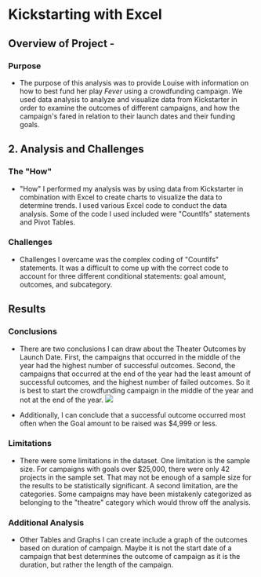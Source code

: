 # Kickstarting with Excel

## Overview of Project - 

### Purpose

- The purpose of this analysis was to provide Louise with information on how to best fund her play *Fever* using a crowdfunding campaign.  We used data analysis to analyze and visualize data from Kickstarter in order to examine the outcomes of different campaigns, and how the campaign's fared in relation to their launch dates and their funding goals. 

## 2. Analysis and Challenges

### The "How" 

- "How" I performed my analysis was by using data from Kickstarter in combination with Excel to create charts to visualize the data to determine trends. I used various Excel code to conduct the data analysis. Some of the code I used included were "CountIfs" statements and Pivot Tables.

### Challenges

- Challenges I overcame was the complex coding of "CountIfs" statements. It was a difficult to come up with the correct code to account for three different conditional statements: goal amount, outcomes, and subcategory.

## Results

### Conclusions

- There are two conclusions I can draw about the Theater Outcomes by Launch Date. First, the campaigns that occurred in the middle of the year had the highest number of successful outcomes. Second, the campaigns that occurred at the end of the year had the least amount of successful outcomes, and the highest number of failed outcomes. So it is best to start the crowdfunding campaign in the middle of the year and not at the end of the year. 
![](Outcomes_vs_Goals) 

- Additionally, I can conclude that a successful outcome occurred most often when the Goal amount to be raised was $4,999 or less.

### Limitations

- There were some limitations in the dataset. One limitation is the sample size. For campaigns with goals over $25,000, there were only 42 projects in the sample set. That may not be enough of a sample size for the results to be statistically significant. A second limitation, are the categories. Some campaigns may have been mistakenly categorized as belonging to the "theatre" category which would throw off the analysis.

### Additional Analysis

- Other Tables and Graphs I can create include a graph of the outcomes based on duration of campaign. Maybe it is not the start date of a campaign that best determines the outcome of campaign as it is the duration, but rather the length of the campaign.